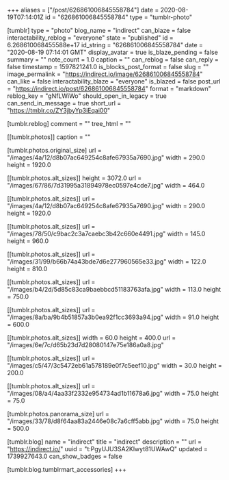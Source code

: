 +++
aliases = ["/post/626861006845558784"]
date = 2020-08-19T07:14:01Z
id = "626861006845558784"
type = "tumblr-photo"

[tumblr]
type = "photo"
blog_name = "indirect"
can_blaze = false
interactability_reblog = "everyone"
state = "published"
id = 6.268610068455588e+17
id_string = "626861006845558784"
date = "2020-08-19 07:14:01 GMT"
display_avatar = true
is_blaze_pending = false
summary = ""
note_count = 1.0
caption = ""
can_reblog = false
can_reply = false
timestamp = 1597821241.0
is_blocks_post_format = false
slug = ""
image_permalink = "https://indirect.io/image/626861006845558784"
can_like = false
interactability_blaze = "everyone"
is_blazed = false
post_url = "https://indirect.io/post/626861006845558784"
format = "markdown"
reblog_key = "gNfLWiWo"
should_open_in_legacy = true
can_send_in_message = true
short_url = "https://tmblr.co/ZY3jbyYp3iEqai00"

[tumblr.reblog]
comment = ""
tree_html = ""

[[tumblr.photos]]
caption = ""

[tumblr.photos.original_size]
url = "/images/4a/12/d8b07ac649254c8afe67935a7690.jpg"
width = 290.0
height = 1920.0

[[tumblr.photos.alt_sizes]]
height = 3072.0
url = "/images/67/86/7d31995a31894978ec0597e4cde7.jpg"
width = 464.0

[[tumblr.photos.alt_sizes]]
url = "/images/4a/12/d8b07ac649254c8afe67935a7690.jpg"
width = 290.0
height = 1920.0

[[tumblr.photos.alt_sizes]]
url = "/images/78/50/c9bac2c3a7caebc3b42c660e4491.jpg"
width = 145.0
height = 960.0

[[tumblr.photos.alt_sizes]]
url = "/images/31/99/b66b74a43bde7d6e277960565e33.jpg"
width = 122.0
height = 810.0

[[tumblr.photos.alt_sizes]]
url = "/images/b4/2d/5d85c83ca9baebbcd51183763afa.jpg"
width = 113.0
height = 750.0

[[tumblr.photos.alt_sizes]]
url = "/images/8a/ba/9b4b51857a3b0ea92f1cc3693a94.jpg"
width = 91.0
height = 600.0

[[tumblr.photos.alt_sizes]]
width = 60.0
height = 400.0
url = "/images/6e/7c/d65b23d7d28080147e75e186a0a8.jpg"

[[tumblr.photos.alt_sizes]]
url = "/images/c5/47/3c5472eb61a578189e0f7c5eef10.jpg"
width = 30.0
height = 200.0

[[tumblr.photos.alt_sizes]]
url = "/images/08/a4/4aa33f2332e954734ad1b11678a6.jpg"
width = 75.0
height = 75.0

[tumblr.photos.panorama_size]
url = "/images/33/78/d8f64aa83a2446e08c7a6cff5abb.jpg"
width = 75.0
height = 500.0

[tumblr.blog]
name = "indirect"
title = "indirect"
description = ""
url = "https://indirect.io/"
uuid = "t:PgyUJU3SA2Klwyt81UWAwQ"
updated = 1739927643.0
can_show_badges = false

[tumblr.blog.tumblrmart_accessories]
+++
